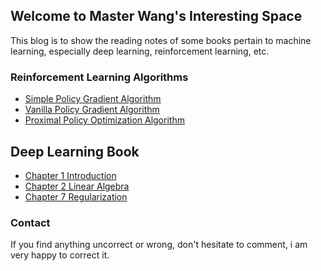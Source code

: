 ## Welcome to Master Wang's Interesting Space

This blog is to show the reading notes of some books pertain to machine learning, especially deep learning, reinforcement learning, etc.

### Reinforcement Learning Algorithms

- [Simple Policy Gradient Algorithm](docs/simple_policy_gradient.html)
- [Vanilla Policy Gradient Algorithm](docs/vanilla_policy_gradient.html)
- [Proximal Policy Optimization Algorithm](docs/proximal_policy_optimization.html)

## Deep Learning Book

- [Chapter 1 Introduction](docs/deep_learning_book_chapter1.html)
- [Chapter 2 Linear Algebra](docs/deep_learning_book_chapter2.html)
- [Chapter 7 Regularization](docs/deep_learning_book_chapter7.html)

### Contact

If you find anything uncorrect or wrong, don't hesitate to comment, i am very happy to correct it.

